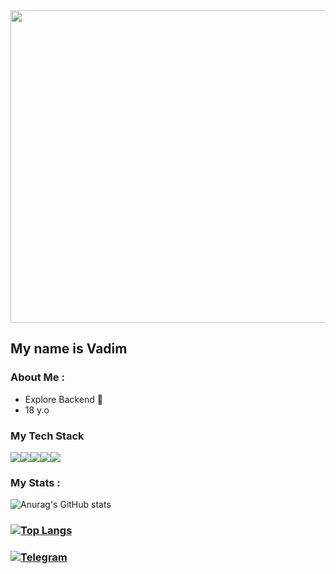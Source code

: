 <div align="center">
  <img src="https://media3.giphy.com/media/4Cpgf1zzMMy4w/giphy.gif?cid=ecf05e47ylrqhsah1j1fp3a9brcnbsln689vjxc13ap2l4lt&rid=giphy.gif&ct=g" width="700" height ="500"/>
</div>

##                                               My name is Vadim
###  About Me :

- Explore Backend 🧠
- 18 y.o
###   My Tech Stack
<img src="https://img.shields.io/badge/Python-191970?style=for-the-badge&logo=Python&logoColor=yellow"/><img src="https://img.shields.io/badge/Django-013220?style=for-the-badge&logo=Django&logoColor=white"/><img src="https://img.shields.io/badge/Rust-black?style=for-the-badge&logo=rust&logoColor=red"/><img src="https://img.shields.io/badge/Actix-white?style=for-the-badge&logo=actix&logoColor=black"/><img src="https://img.shields.io/badge/FastApi-white?style=for-the-badge&logo=Fastapi&logoColor=black"/>
### My Stats :

![Anurag's GitHub stats](https://github-readme-stats.vercel.app/api?username=Saantej&show_icons=true&theme=dark)

### [![Top Langs](https://github-readme-stats.vercel.app/api/top-langs/?username=Saantej&layout=compact&theme=dark)](https://github.com/anuraghazra/github-readme-stats)



### [![Telegram](https://img.shields.io/badge/-Telegram-42AAFF?style=for-the-badge&logo=telegram&logoColor=black)](https://t.me/santejka)

